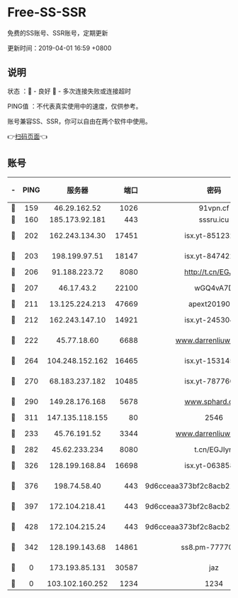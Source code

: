 # Free-SS-SSR

免费的SS账号、SSR账号，定期更新

更新时间：2019-04-01 16:59 +0800

## 说明

状态     ：🙂 - 良好 🙁 - 多次连接失败或连接超时

PING值   ：不代表真实使用中的速度，仅供参考。

账号兼容SS、SSR，你可以自由在两个软件中使用。

👉[扫码页面](https://liesauer.github.io/Free-SS-SSR/)👈

## 账号

|-|PING|服务器|端口|密码|加密方式|区域|
|:----:|:----:|:-----:|-----:|:----:|:----:|:----:|
|🙂|159|46.29.162.52|1026|91vpn.cf|rc4-md5|RU|
|🙂|160|185.173.92.181|443|sssru.icu|rc4-md5|RU|
|🙂|202|162.243.134.30|17451|isx.yt-85123284|aes-256-cfb|US|
|🙂|203|198.199.97.51|18147|isx.yt-84742242|aes-256-cfb|US|
|🙂|206|91.188.223.72|8080|http://t.cn/EGJIyrl|rc4-md5|RU|
|🙂|207|46.17.43.2|22100|wGQ4vA7D|aes-256-gcm|RU|
|🙂|211|13.125.224.213|47669|apext2019001|chacha20|KR|
|🙂|212|162.243.147.10|14921|isx.yt-24530489|aes-256-cfb|US|
|🙂|222|45.77.18.60|6688|www.darrenliuwei.com|aes-256-cfb|JP|
|🙂|264|104.248.152.162|16465|isx.yt-15314560|aes-256-cfb|SG|
|🙂|270|68.183.237.182|10485|isx.yt-78776006|aes-256-cfb|SG|
|🙂|290|149.28.176.168|5678|www.sphard.com|aes-256-cfb|SG|
|🙂|311|147.135.118.155|80|2546|chacha20|US|
|🙂|233|45.76.191.52|3344|www.darrenliuwei.com|aes-256-cfb|AU|
|🙂|282|45.62.233.234|8080|t.cn/EGJIyrl|rc4-md5|CA|
|🙂|326|128.199.168.84|16698|isx.yt-06385853|aes-256-cfb|SG|
|🙂|376|198.74.58.40|443|9d6cceaa373bf2c8acb22e60b6a58be6|aes-256-cfb|US|
|🙂|397|172.104.218.41|443|9d6cceaa373bf2c8acb22e60b6a58be6|aes-256-cfb|US|
|🙂|428|172.104.215.24|443|9d6cceaa373bf2c8acb22e60b6a58be6|aes-256-cfb|US|
|🙁|342|128.199.143.68|14861|ss8.pm-77770348|aes-256-cfb|SG|
|🙁|0|173.193.85.131|30587|jaz|aes-256-cfb|US|
|🙁|0|103.102.160.252|1234|1234|rc4-md5|JP|

